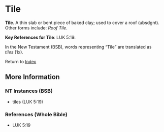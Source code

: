 # Tile
**Tile**. 
A thin slab or bent piece of baked clay; used to cover a roof (ubsdgnt). 
Other forms include: 
*Roof Tile*. 


**Key References for Tile**: 
LUK 5:19. 




In the New Testament (BSB), words representing “Tile” are translated as 
*tiles* (1x). 


Return to [Index](00-Index.md)

## More Information

### NT Instances (BSB)

* tiles (LUK 5:19)



### References (Whole Bible)

* LUK 5:19



